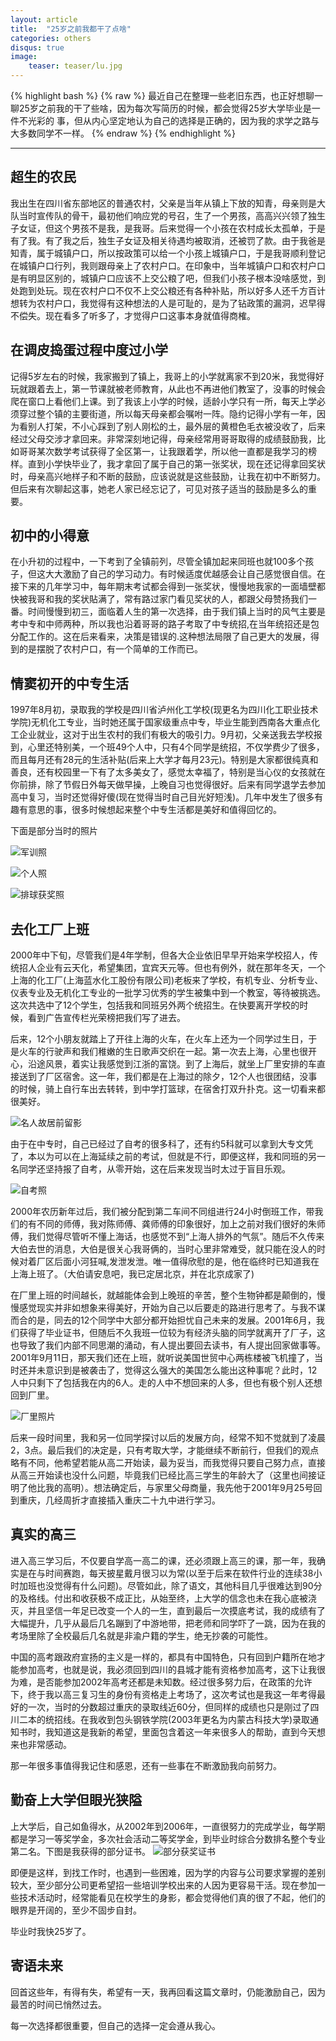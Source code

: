 ```yaml
---
layout: article
title:  "25岁之前我都干了点啥"
categories: others
disqus: true
image:
    teaser: teaser/lu.jpg
---
```


{% highlight bash %}
{% raw %}
最近自己在整理一些老旧东西，也正好想聊一聊25岁之前我的干了些啥，因为每次写简历的时候，都会觉得25岁大学毕业是一件不光彩的
事，但从内心坚定地认为自己的选择是正确的，因为我的求学之路与大多数同学不一样。
{% endraw %}
{% endhighlight %} 

---

## 超生的农民

我出生在四川省东部地区的普通农村，父亲是当年从镇上下放的知青，母亲则是大队当时宣传队的骨干，最初他们响应党的号召，生了一个男孩，高高兴兴领了独生子女证，但这个男孩不是我，是我哥。后来觉得一个小孩在农村成长太孤单，于是有了我。有了我之后，独生子女证及相关待遇均被取消，还被罚了款。由于我爸是知青，属于城镇户口，所以按政策可以给一个小孩上城镇户口，于是我哥顺利登记在城镇户口行列，我则跟母亲上了农村户口。在印象中，当年城镇户口和农村户口是有明显区别的，城镇户口应该不上交公粮了吧，但我们小孩子根本没啥感觉，到处跑到处玩。现在农村户口不仅不上交公粮还有各种补贴，所以好多人还千方百计想转为农村户口，我觉得有这种想法的人是可耻的，是为了钻政策的漏洞，迟早得不偿失。现在看多了听多了，才觉得户口这事本身就值得商榷。

## 在调皮捣蛋过程中度过小学

记得5岁左右的时候，我家搬到了镇上，我哥上的小学就离家不到20米，我觉得好玩就跟着去上，第一节课就被老师教育，从此也不再进他们教室了，没事的时候会爬在窗口上看他们上课。到了我该上小学的时候，适龄小学只有一所，每天上学必须穿过整个镇的主要街道，所以每天母亲都会嘱咐一阵。隐约记得小学有一年，因为看别人打架，不小心踩到了别人刚松的土，最外层的黄橙色毛衣被没收了，后来经过父母交涉才拿回来。非常深刻地记得，母亲经常用哥哥取得的成绩鼓励我，比如哥哥某次数学考试获得了全区第一，让我跟着学，所以他一直都是我学习的榜样。直到小学快毕业了，我才拿回了属于自己的第一张奖状，现在还记得拿回奖状时，母亲高兴地样子和不断的鼓励，应该说就是这些鼓励，让我在初中不断努力。但后来有次聊起这事，她老人家已经忘记了，可见对孩子适当的鼓励是多么的重要。

## 初中的小得意 

在小升初的过程中，一下考到了全镇前列，尽管全镇加起来同班也就100多个孩子，但这大大激励了自己的学习动力。有时候适度优越感会让自己感觉很自信。在接下来的几年学习中，每年期末考试都会得到一张奖状，慢慢地我家的一面墙壁都快被我哥和我的奖状貼满了，常有路过家门看见奖状的人，都跟父母赞扬我们一番。时间慢慢到初三，面临着人生的第一次选择，由于我们镇上当时的风气主要是考中专和中师两种，所以我也沿着哥哥的路子考取了中专统招,在当年统招还是包分配工作的。这在后来看来，决策是错误的.这种想法局限了自己更大的发展，得到的是摆脱了农村户口，有一个简单的工作而已。

## 情窦初开的中专生活

1997年8月初，录取我的学校是四川省泸州化工学校(现更名为四川化工职业技术学院)无机化工专业，当时她还属于国家级重点中专，毕业生能到西南各大重点化工企业就业，这对于出生农村的我们有极大的吸引力。9月初，父亲送我去学校报到，心里还特别美，一个班49个人中，只有4个同学是统招，不仅学费少了很多，而且每月还有28元的生活补贴(后来上大学才每月23元)。特别是大家都很纯真和善良，还有校园里一下有了太多美女了，感觉太幸福了，特别是当心仪的女孩就在你前排，除了节假日外每天做早操，上晚自习也觉得很好。后来有同学退学去参加高中复习，当时还觉得好傻(现在觉得当时自己目光好短浅)。几年中发生了很多有趣有意思的事，很多时候想起来整个中专生活都是美好和值得回忆的。

下面是部分当时的照片

![军训照](../../images/teaser/97-1.jpg "军训照")


![个人照](../../images/teaser/97-2.jpg "个人照")


![排球获奖照](../../images/teaser/97-3.jpg "排球获奖照")


## 去化工厂上班

2000年中下旬，尽管我们是4年学制，但各大企业依旧早早开始来学校招人，传统招人企业有云天化，希望集团，宜宾天元等。但也有例外，就在那年冬天，一个上海的化工厂(上海蓝水化工股份有限公司)老板来了学校，有机专业、分析专业、仪表专业及无机化工专业的一批学习优秀的学生被集中到一个教室，等待被挑选。这次共选中了12个学生，包括我和同班另外两个统招生。在快要离开学校的时候，看到广告宣传栏光荣榜把我们写了进去。

后来，12个小朋友就踏上了开往上海的火车，在火车上还为一个同学过生日，于是火车的行驶声和我们稚嫩的生日歌声交织在一起。第一次去上海，心里也很开心，沿途风景，着实让我感觉到江浙的富饶。到了上海后，就坐上厂里安排的车直接送到了厂区宿舍。这一年，我们都是在上海过的除夕，12个人也很团结，没事的时候，骑上自行车出去转转，到中学打篮球，在宿舍打双升扑克。这一切看来都很美好。

![名人故居前留影](../../images/teaser/gr.jpg "名人故居前留影")

由于在中专时，自己已经过了自考的很多科了，还有约5科就可以拿到大专文凭了，本以为可以在上海延续之前的考试，但就是不行，即便这样，我和同班的另一名同学还坚持报了自考，从零开始，这在后来发现当时太过于盲目乐观。


![自考照](../../images/teaser/zk.jpg "自考照")


2000年农历新年过后，我们被分配到第二车间不同组进行24小时倒班工作，带我们的有不同的师傅，我对陈师傅、龚师傅的印象很好，加上之前对我们很好的朱师傅，我们觉得尽管听不懂上海话，也感觉不到“上海人排外的气氛”。随后不久传来大伯去世的消息，大伯是很关心我哥俩的，当时心里非常难受，就只能在没人的时候对着厂区后面小河狂喊,发泄发泄。唯一值得欣慰的是，他在临终时已知道我在上海上班了。（大伯请安息吧，我已定居北京，并在北京成家了)

在厂里上班的时间越长，就越能体会到上晚班的辛苦，整个生物钟都是颠倒的，慢慢感觉现实并非如想象来得美好，开始为自己以后要走的路进行思考了。与我不谋而合的是，同去的12个同学中大部分都开始担忧自己未来的发展。2001年6月，我们获得了毕业证书，但随后不久我班一位较为有经济头脑的同学就离开了厂子，这也导致了我们内部不同思潮的涌动，有人提出要回去读书，有人提出回家做事等。2001年9月11日，那天我们还在上班，就听说美国世贸中心两栋楼被飞机撞了，当时还并未意识到是被袭击了，觉得这么强大的美国怎么能出这种事呢？此时，12人中只剩下了包括我在内的6人。走的人中不想回来的人多，但也有极个别人还想回到厂里。


![厂里照片](../../images/teaser/changli.jpg "厂里照片")

后来一段时间里，我和另一位同学探讨以后的发展方向，经常不知不觉就到了凌晨2，3点。最后我们的决定是，只有考取大学，才能继续不断前行，但我们的观点略有不同，他希望若能从高二开始读，最为妥当，而我觉得只要自己努力点，直接从高三开始读也没什么问题，毕竟我们已经比高三学生的年龄大了（这里也间接证明了他比我的高明）。想法确定后，与家里父母商量，我先他于2001年9月25号回到重庆，几经周折才直接插入重庆二十九中进行学习。

## 真实的高三

进入高三学习后，不仅要自学高一高二的课，还必须跟上高三的课，那一年，我确实是在与时间赛跑，每天披星戴月很习以为常(以至于后来在软件行业的连续38小时加班也没觉得有什么问题)。尽管如此，除了语文，其他科目几乎很难达到90分的及格线。付出和收获极不成正比，从始至终，上大学的信念也未在我心底被浇灭，并且坚信一年足已改变一个人的一生，直到最后一次摸底考试，我的成绩有了大幅提升，几乎从最后几名蹦到了中游地带，把老师和同学吓了一跳，因为在我的考场里除了全校最后几名就是非渝户籍的学生，绝无抄袭的可能性。

中国的高考跟政府宣扬的主义是一样的，都具有中国特色，只有回到户籍所在地才能参加高考，也就是说，我必须回到四川的县城才能有资格参加高考，这下让我很为难，是否能参加2002年高考还都是未知数。经过很多努力后，在政策的允许下，终于我以高三复习生的身份有资格走上考场了，这次考试也是我这一年考得最好的一次，当时的分数超过重庆的录取线近60分，但同样的成绩也只是刚过了四川二本的统招线。在我收到包头钢铁学院(2003年更名为内蒙古科技大学)录取通知书时，我知道这是我新的希望，里面包含着这一年来很多人的帮助，直到今天想来也非常感动。

那一年很多事值得我记住和感恩，还有一些事在不断激励我向前努力。

## 勤奋上大学但眼光狭隘

上大学后，自己如鱼得水，从2002年到2006年，一直很努力的完成学业，每学期都是学习一等奖学金，多次社会活动二等奖学金，到毕业时综合分数排名整个专业第二名。下图是我获得的部分证书。
![部分获奖证书](../../images/teaser/jiang.jpg "部分获奖证书")

即便是这样，到找工作时，也遇到一些困难，因为学的内容与公司要求掌握的差别较大，至少部分公司更希望招一些培训学校出来的人因为更容易干活。现在参加一些技术活动时，经常能看见在校学生的身影，都会觉得他们真的很了不起，他们的眼界是开阔的，至少不固步自封。


毕业时我快25岁了。

## 寄语未来 

回首这些年，有得有失，希望有一天，我再回看这篇文章时，仍能激励自己，因为最苦的时间已悄然过去。

每一次选择都很重要，但自己的选择一定会遵从我心。


